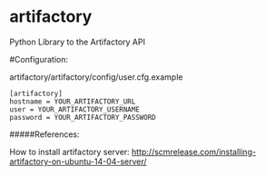 artifactory
===========

Python Library to the Artifactory API

#Configuration:

artifactory/artifactory/config/user.cfg.example

```
[artifactory]
hostname = YOUR_ARTIFACTORY_URL
user = YOUR_ARTIFACTORY_USERNAME
password = YOUR_ARTIFACTORY_PASSWORD
```


#####References:

How to install artifactory server: http://scmrelease.com/installing-artifactory-on-ubuntu-14-04-server/